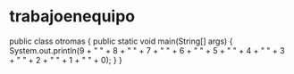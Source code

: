 # trabajoenequipo
public class otromas {
    public static void main(String[] args) {
    System.out.println(9 + " " + 8 + " " + 7 + " " + 6 + " " + 5 + " " + 4 + " " + 3 + " " + 2 + " " + 1 + " " + 0);
 }
}
